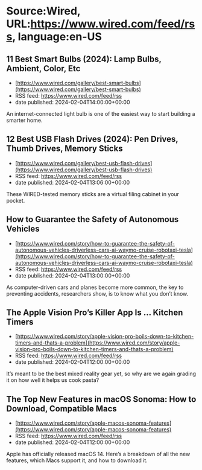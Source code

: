 # Source:Wired, URL:https://www.wired.com/feed/rss, language:en-US

## 11 Best Smart Bulbs (2024): Lamp Bulbs, Ambient, Color, Etc
 - [https://www.wired.com/gallery/best-smart-bulbs](https://www.wired.com/gallery/best-smart-bulbs)
 - RSS feed: https://www.wired.com/feed/rss
 - date published: 2024-02-04T14:00:00+00:00

An internet-connected light bulb is one of the easiest way to start building a smarter home.

## 12 Best USB Flash Drives (2024): Pen Drives, Thumb Drives, Memory Sticks
 - [https://www.wired.com/gallery/best-usb-flash-drives](https://www.wired.com/gallery/best-usb-flash-drives)
 - RSS feed: https://www.wired.com/feed/rss
 - date published: 2024-02-04T13:06:00+00:00

These WIRED-tested memory sticks are a virtual filing cabinet in your pocket.

## How to Guarantee the Safety of Autonomous Vehicles
 - [https://www.wired.com/story/how-to-guarantee-the-safety-of-autonomous-vehicles-driverless-cars-ai-waymo-cruise-robotaxi-tesla](https://www.wired.com/story/how-to-guarantee-the-safety-of-autonomous-vehicles-driverless-cars-ai-waymo-cruise-robotaxi-tesla)
 - RSS feed: https://www.wired.com/feed/rss
 - date published: 2024-02-04T13:00:00+00:00

As computer-driven cars and planes become more common, the key to preventing accidents, researchers show, is to know what you don’t know.

## The Apple Vision Pro’s Killer App Is … Kitchen Timers
 - [https://www.wired.com/story/apple-vision-pro-boils-down-to-kitchen-timers-and-thats-a-problem](https://www.wired.com/story/apple-vision-pro-boils-down-to-kitchen-timers-and-thats-a-problem)
 - RSS feed: https://www.wired.com/feed/rss
 - date published: 2024-02-04T12:00:00+00:00

It’s meant to be the best mixed reality gear yet, so why are we again grading it on how well it helps us cook pasta?

## The Top New Features in macOS Sonoma: How to Download, Compatible Macs
 - [https://www.wired.com/story/apple-macos-sonoma-features](https://www.wired.com/story/apple-macos-sonoma-features)
 - RSS feed: https://www.wired.com/feed/rss
 - date published: 2024-02-04T12:00:00+00:00

Apple has officially released macOS 14. Here’s a breakdown of all the new features, which Macs support it, and how to download it.

